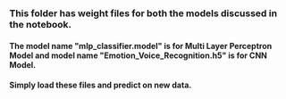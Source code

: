 ### This folder has weight files for both the models discussed in the notebook.
#### The model name "mlp_classifier.model" is for Multi Layer Perceptron Model and model name "Emotion_Voice_Recognition.h5" is for CNN Model.
#### Simply load these files and predict on new data.
